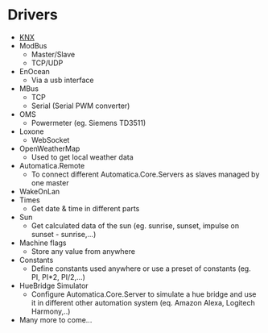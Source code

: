 ﻿# Drivers

* [KNX](drivers/knx/index.md)
* ModBus
    * Master/Slave
    * TCP/UDP
* EnOcean
    * Via a usb interface
* MBus
    * TCP
    * Serial (Serial PWM converter)
* OMS 
    * Powermeter (eg. Siemens TD3511)
* Loxone
    * WebSocket
* OpenWeatherMap
    * Used to get local weather data
* Automatica.Remote
    * To connect different Automatica.Core.Servers as slaves managed by one master
* WakeOnLan
* Times
    * Get date & time in different parts
* Sun
    * Get calculated data of the sun (eg. sunrise, sunset, impulse on sunset - sunrise,...)
* Machine flags
    * Store any value from anywhere
* Constants
    * Define constants used anywhere or use a preset of constants (eg. PI, PI*2, PI/2,...)
* HueBridge Simulator
    * Configure Automatica.Core.Server to simulate a hue bridge and use it in different other automation system (eq. Amazon Alexa, Logitech Harmony,..)
* Many more to come...